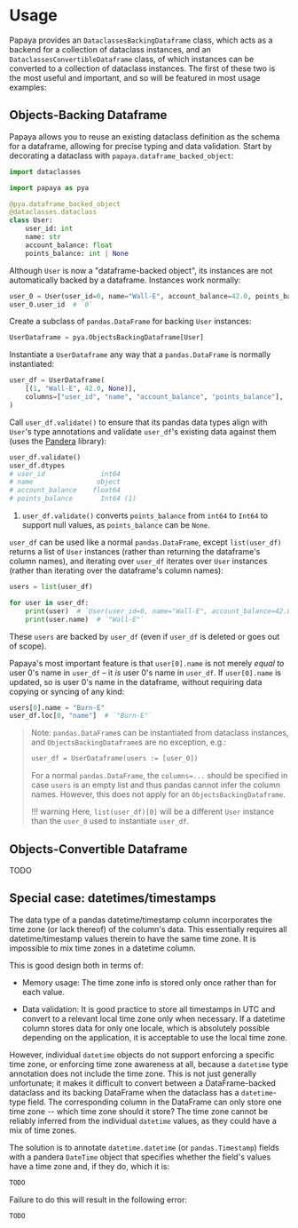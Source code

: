 # Usage

Papaya provides an `DataclassesBackingDataframe` class, which acts as a backend for a collection of dataclass instances, and an `DataclassesConvertibleDataframe` class, of which instances can be converted to a collection of dataclass instances. The first of these two is the most useful and important, and so will be featured in most usage examples:

## Objects-Backing Dataframe

Papaya allows you to reuse an existing dataclass definition as the schema for a dataframe, allowing for precise typing and data validation. Start by decorating a dataclass with `papaya.dataframe_backed_object`:

```python
import dataclasses

import papaya as pya

@pya.dataframe_backed_object
@dataclasses.dataclass
class User:
    user_id: int
    name: str
    account_balance: float
    points_balance: int | None
```

Although `User` is now a "dataframe-backed object", its instances are not automatically backed by a dataframe. Instances work normally:

```python
user_0 = User(user_id=0, name="Wall-E", account_balance=42.0, points_balance=None)
user_0.user_id  # `0`
```

Create a subclass of `pandas.DataFrame` for backing `User` instances:

```python
UserDataframe = pya.ObjectsBackingDataframe[User]
```

Instantiate a `UserDataframe` any way that a `pandas.DataFrame` is normally instantiated:

```python
user_df = UserDataframe(
    [(1, "Wall-E", 42.0, None)],
    columns=["user_id", "name", "account_balance", "points_balance"],
)
```

Call `user_df.validate()` to ensure that its pandas data types align with `User`'s type annotations and validate `user_df`'s existing data against them (uses the [Pandera](https://pandera.readthedocs.io/en/stable/) library):

```python
user_df.validate()
user_df.dtypes
# user_id              int64
# name                object
# account_balance    float64
# points_balance       Int64 (1)
```

1.  `user_df.validate()` converts `points_balance` from `int64` to `Int64` to support null values, as `points_balance` can be `None`.

`user_df` can be used like a normal `pandas.DataFrame`, except `list(user_df)` returns a list of `User` instances (rather than returning the dataframe's column names), and iterating over `user_df` iterates over `User` instances (rather than iterating over the dataframe's column names):

```python
users = list(user_df)

for user in user_df:
    print(user)  # `User(user_id=0, name="Wall-E", account_balance=42.0, points_balance=None)`
    print(user.name)  # `"Wall-E"`
```

These `users` are backed by `user_df` (even if `user_df` is deleted or goes out of scope).

Papaya's most important feature is that `user[0].name` is not merely *equal to* user 0's name in `user_df` – it *is* user 0's name in `user_df`. If `user[0].name` is updated, so is user 0's name in the dataframe, without requiring data copying or syncing of any kind:

```python
users[0].name = "Burn-E"
user_df.loc[0, "name"]  # `"Burn-E"`
```

> Note: `pandas.DataFrame`s can be instantiated from dataclass instances, and `ObjectsBackingDataframe`s are no exception, e.g.:
>
> ```python
> user_df = UserDataframe(users := [user_0])
> ```
>
> For a normal `pandas.DataFrame`, the `columns=...` should be specified in case `users` is an empty list and thus pandas cannot infer the column names. However, this does not apply for an `ObjectsBackingDataframe`.
>
> !!! warning
>     Here, `list(user_df)[0]` will be a different `User` instance than the `user_0` used to instantiate `user_df`.

## Objects-Convertible Dataframe

TODO

## Special case: datetimes/timestamps

The data type of a pandas datetime/timestamp column incorporates the time zone (or lack thereof) of the column's data. This essentially requires all datetime/timestamp values therein to have the same time zone. It is impossible to mix time zones in a datetime column.

This is good design both in terms of:

- Memory usage: The time zone info is stored only once rather than for each value.

- Data validation: It is good practice to store all timestamps in UTC and convert to a relevant local time zone only when necessary. If a datetime column stores data for only one locale, which is absolutely possible depending on the application, it is acceptable to use the local time zone.

However, individual `datetime` objects do not support enforcing a specific time zone, or enforcing time zone awareness at all, because a `datetime` type annotation does not include the time zone. This is not just generally unfortunate; it makes it difficult to convert between a DataFrame-backed dataclass and its backing DataFrame when the dataclass has a `datetime`-type field. The corresponding column in the DataFrame can only store one time zone -- which time zone should it store? The time zone cannot be reliably inferred from the individual `datetime` values, as they could have a mix of time zones.

The solution is to annotate `datetime.datetime` (or `pandas.Timestamp`) fields with a pandera `DateTime` object that specifies whether the field's values have a time zone and, if they do, which it is:

```python
TODO
```

Failure to do this will result in the following error:

```
TODO
```
